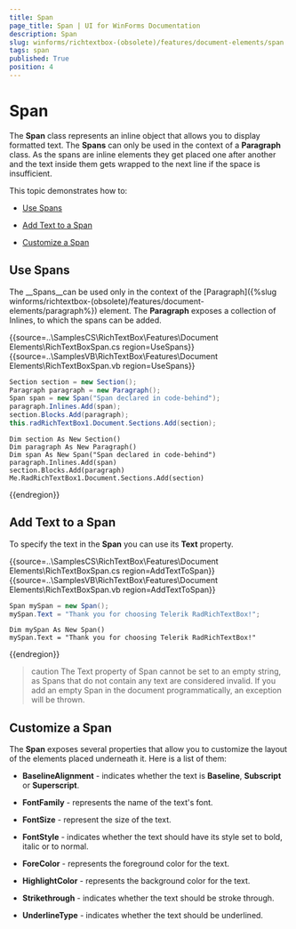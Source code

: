 ```yaml
---
title: Span
page_title: Span | UI for WinForms Documentation
description: Span
slug: winforms/richtextbox-(obsolete)/features/document-elements/span
tags: span
published: True
position: 4
---
```


# Span

The __Span__ class represents an inline object that allows you to display formatted text. The __Spans__ can only be used in the context of a __Paragraph__ class.  As the spans are inline elements they get placed one after another and the text inside them gets wrapped to the next line if the space is insufficient.

This topic demonstrates how to:

* [Use Spans](#use-spans)

* [Add Text to a Span](#add-text-to-a-span)

* [Customize a Span](#customize-a-span)

## Use Spans

The __Spans__can be used only in the context of the [Paragraph]({%slug winforms/richtextbox-(obsolete)/features/document-elements/paragraph%}) element. The __Paragraph__ exposes a collection of Inlines, to which the spans can be added.

{{source=..\SamplesCS\RichTextBox\Features\Document Elements\RichTextBoxSpan.cs region=UseSpans}} 
{{source=..\SamplesVB\RichTextBox\Features\Document Elements\RichTextBoxSpan.vb region=UseSpans}}
````C#
Section section = new Section();
Paragraph paragraph = new Paragraph();
Span span = new Span("Span declared in code-behind");
paragraph.Inlines.Add(span);
section.Blocks.Add(paragraph);
this.radRichTextBox1.Document.Sections.Add(section);

````
````VB.NET
Dim section As New Section()
Dim paragraph As New Paragraph()
Dim span As New Span("Span declared in code-behind")
paragraph.Inlines.Add(span)
section.Blocks.Add(paragraph)
Me.RadRichTextBox1.Document.Sections.Add(section)

```` 



{{endregion}}


## Add Text to a Span

To specify the text in the __Span__ you can use its __Text__ property.

{{source=..\SamplesCS\RichTextBox\Features\Document Elements\RichTextBoxSpan.cs region=AddTextToSpan}} 
{{source=..\SamplesVB\RichTextBox\Features\Document Elements\RichTextBoxSpan.vb region=AddTextToSpan}}
````C#
Span mySpan = new Span();
mySpan.Text = "Thank you for choosing Telerik RadRichTextBox!";

````
````VB.NET
Dim mySpan As New Span()
mySpan.Text = "Thank you for choosing Telerik RadRichTextBox!"

```` 



{{endregion}}

>caution The Text property of Span cannot be set to an empty string, as Spans that do not contain any text are considered invalid. If you add an empty Span in the document programmatically, an exception will be thrown.
>

## Customize a Span

The __Span__ exposes several properties that allow you to customize the layout of the elements placed underneath it. Here is a list of them:

* __BaselineAlignment__ - indicates whether the text is __Baseline__, __Subscript__ or __Superscript__.

* __FontFamily__ - represents the name of the text's font.

* __FontSize__ - represent the size of the text.

* __FontStyle__ - indicates whether the text should have its style set to bold, italic or to normal.

* __ForeColor__ - represents the foreground color for the text.

* __HighlightColor__ - represents the background color for the text.

* __Strikethrough__ - indicates whether the text should be stroke through.

* __UnderlineType__ - indicates whether the text should be underlined.